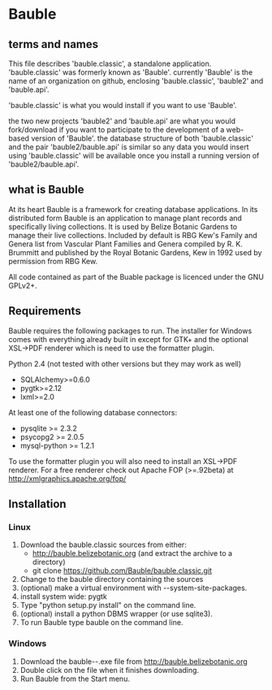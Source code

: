 Bauble
======

terms and names
---------------

This file describes 'bauble.classic', a standalone
application. 'bauble.classic' was formerly known as 'Bauble'. currently
'Bauble' is the name of an organization on github, enclosing
'bauble.classic', 'bauble2' and 'bauble.api'.

'bauble.classic' is what you would install if you want to use 'Bauble'.

the two new projects 'bauble2' and 'bauble.api' are what you would
fork/download if you want to participate to the development of a web-based
version of 'Bauble'. the database structure of both 'bauble.classic' and the
pair 'bauble2/bauble.api' is similar so any data you would insert using
'bauble.classic' will be available once you install a running version of
'bauble2/bauble.api'.

what is Bauble
--------------

At its heart Bauble is a framework for creating database applications.  In
its distributed form Bauble is an application to manage plant records and 
specifically living collections.  It is used by Belize Botanic Gardens to 
manage their live collections.  Included by default is RBG Kew's Family and 
Genera list from Vascular Plant Families and Genera compiled by R. K. Brummitt
and published by the Royal Botanic Gardens, Kew in 1992 used by permission 
from RBG Kew.

All code contained as part of the Buable package is licenced under the
GNU GPLv2+.



Requirements
------------
Bauble requires the following packages to run.  The installer for Windows comes 
with everything already built in except for GTK+ and the optional XSL->PDF 
renderer which is need to use the formatter plugin.


Python 2.4 (not tested with other versions but they may work as well)

* SQLAlchemy>=0.6.0
* pygtk>=2.12
* lxml>=2.0

At least one of the following database connectors:

* pysqlite >= 2.3.2
* psycopg2 >= 2.0.5 
* mysql-python >= 1.2.1 

To use the formatter plugin you will also need to install an XSL->PDF renderer. For
a free renderer check out Apache FOP (>=.92beta) at 
http://xmlgraphics.apache.org/fop/


Installation
------------

### Linux

1. Download the bauble.classic sources from either:
   * http://bauble.belizebotanic.org (and extract the archive to a directory)
   * git clone https://github.com/Bauble/bauble.classic.git
2. Change to the bauble directory containing the sources
3. (optional) make a virtual environment with --system-site-packages.
4. install system wide: pygtk
4. Type "python setup.py install" on the command line.
5. (optional) install a python DBMS wrapper (or use sqlite3).
6. To run Bauble type bauble on the command line.

### Windows

1. Download the bauble-<version>-.exe file from 
   http://bauble.belizebotanic.org
2. Double click on the file when it finishes downloading.
3. Run Bauble from the Start menu.

